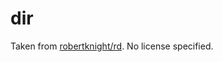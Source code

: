 # dir

Taken from [robertknight/rd](https://github.com/robertknight/rd/tree/master). No license specified.
